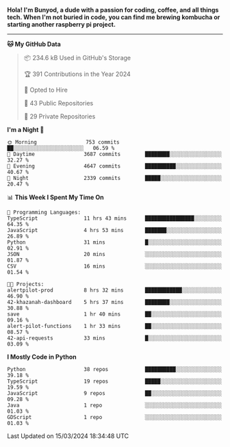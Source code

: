 <p>
<b>Hola! I'm Bunyod, a dude with a passion for coding, coffee, and all things tech. When I'm not buried in code, you can find me brewing kombucha or starting another raspberry pi project.</b>
</p>

---

<!--START_SECTION:waka-->
**🐱 My GitHub Data** 

> 📦 234.6 kB Used in GitHub's Storage 
 > 
> 🏆 391 Contributions in the Year 2024
 > 
> 💼 Opted to Hire
 > 
> 📜 43 Public Repositories 
 > 
> 🔑 29 Private Repositories 
 > 
**I'm a Night 🦉** 

```text
🌞 Morning                753 commits         ██░░░░░░░░░░░░░░░░░░░░░░░   06.59 % 
🌆 Daytime                3687 commits        ████████░░░░░░░░░░░░░░░░░   32.27 % 
🌃 Evening                4647 commits        ██████████░░░░░░░░░░░░░░░   40.67 % 
🌙 Night                  2339 commits        █████░░░░░░░░░░░░░░░░░░░░   20.47 % 
```


📊 **This Week I Spent My Time On** 

```text
💬 Programming Languages: 
TypeScript               11 hrs 43 mins      ████████████████░░░░░░░░░   64.35 % 
JavaScript               4 hrs 53 mins       ███████░░░░░░░░░░░░░░░░░░   26.89 % 
Python                   31 mins             █░░░░░░░░░░░░░░░░░░░░░░░░   02.91 % 
JSON                     20 mins             ░░░░░░░░░░░░░░░░░░░░░░░░░   01.87 % 
CSV                      16 mins             ░░░░░░░░░░░░░░░░░░░░░░░░░   01.54 % 

🐱‍💻 Projects: 
alertpilot-prod          8 hrs 32 mins       ████████████░░░░░░░░░░░░░   46.90 % 
42-khazanah-dashboard    5 hrs 37 mins       ████████░░░░░░░░░░░░░░░░░   30.88 % 
save                     1 hr 40 mins        ██░░░░░░░░░░░░░░░░░░░░░░░   09.16 % 
alert-pilot-functions    1 hr 33 mins        ██░░░░░░░░░░░░░░░░░░░░░░░   08.57 % 
42-api-requests          33 mins             █░░░░░░░░░░░░░░░░░░░░░░░░   03.09 % 
```

**I Mostly Code in Python** 

```text
Python                   38 repos            ██████████░░░░░░░░░░░░░░░   39.18 % 
TypeScript               19 repos            █████░░░░░░░░░░░░░░░░░░░░   19.59 % 
JavaScript               9 repos             ██░░░░░░░░░░░░░░░░░░░░░░░   09.28 % 
Java                     1 repo              ░░░░░░░░░░░░░░░░░░░░░░░░░   01.03 % 
GDScript                 1 repo              ░░░░░░░░░░░░░░░░░░░░░░░░░   01.03 % 
```




 Last Updated on 15/03/2024 18:34:48 UTC
<!--END_SECTION:waka-->
